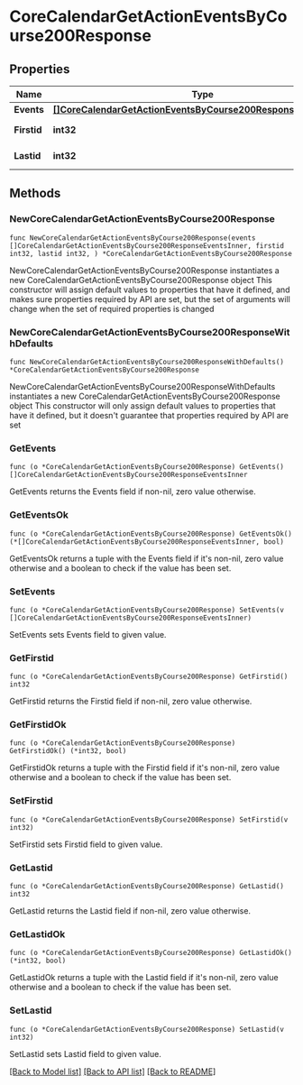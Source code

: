 # CoreCalendarGetActionEventsByCourse200Response

## Properties

Name | Type | Description | Notes
------------ | ------------- | ------------- | -------------
**Events** | [**[]CoreCalendarGetActionEventsByCourse200ResponseEventsInner**](CoreCalendarGetActionEventsByCourse200ResponseEventsInner.md) |  | 
**Firstid** | **int32** | firstid | [default to null]
**Lastid** | **int32** | lastid | [default to null]

## Methods

### NewCoreCalendarGetActionEventsByCourse200Response

`func NewCoreCalendarGetActionEventsByCourse200Response(events []CoreCalendarGetActionEventsByCourse200ResponseEventsInner, firstid int32, lastid int32, ) *CoreCalendarGetActionEventsByCourse200Response`

NewCoreCalendarGetActionEventsByCourse200Response instantiates a new CoreCalendarGetActionEventsByCourse200Response object
This constructor will assign default values to properties that have it defined,
and makes sure properties required by API are set, but the set of arguments
will change when the set of required properties is changed

### NewCoreCalendarGetActionEventsByCourse200ResponseWithDefaults

`func NewCoreCalendarGetActionEventsByCourse200ResponseWithDefaults() *CoreCalendarGetActionEventsByCourse200Response`

NewCoreCalendarGetActionEventsByCourse200ResponseWithDefaults instantiates a new CoreCalendarGetActionEventsByCourse200Response object
This constructor will only assign default values to properties that have it defined,
but it doesn't guarantee that properties required by API are set

### GetEvents

`func (o *CoreCalendarGetActionEventsByCourse200Response) GetEvents() []CoreCalendarGetActionEventsByCourse200ResponseEventsInner`

GetEvents returns the Events field if non-nil, zero value otherwise.

### GetEventsOk

`func (o *CoreCalendarGetActionEventsByCourse200Response) GetEventsOk() (*[]CoreCalendarGetActionEventsByCourse200ResponseEventsInner, bool)`

GetEventsOk returns a tuple with the Events field if it's non-nil, zero value otherwise
and a boolean to check if the value has been set.

### SetEvents

`func (o *CoreCalendarGetActionEventsByCourse200Response) SetEvents(v []CoreCalendarGetActionEventsByCourse200ResponseEventsInner)`

SetEvents sets Events field to given value.


### GetFirstid

`func (o *CoreCalendarGetActionEventsByCourse200Response) GetFirstid() int32`

GetFirstid returns the Firstid field if non-nil, zero value otherwise.

### GetFirstidOk

`func (o *CoreCalendarGetActionEventsByCourse200Response) GetFirstidOk() (*int32, bool)`

GetFirstidOk returns a tuple with the Firstid field if it's non-nil, zero value otherwise
and a boolean to check if the value has been set.

### SetFirstid

`func (o *CoreCalendarGetActionEventsByCourse200Response) SetFirstid(v int32)`

SetFirstid sets Firstid field to given value.


### GetLastid

`func (o *CoreCalendarGetActionEventsByCourse200Response) GetLastid() int32`

GetLastid returns the Lastid field if non-nil, zero value otherwise.

### GetLastidOk

`func (o *CoreCalendarGetActionEventsByCourse200Response) GetLastidOk() (*int32, bool)`

GetLastidOk returns a tuple with the Lastid field if it's non-nil, zero value otherwise
and a boolean to check if the value has been set.

### SetLastid

`func (o *CoreCalendarGetActionEventsByCourse200Response) SetLastid(v int32)`

SetLastid sets Lastid field to given value.



[[Back to Model list]](../README.md#documentation-for-models) [[Back to API list]](../README.md#documentation-for-api-endpoints) [[Back to README]](../README.md)


